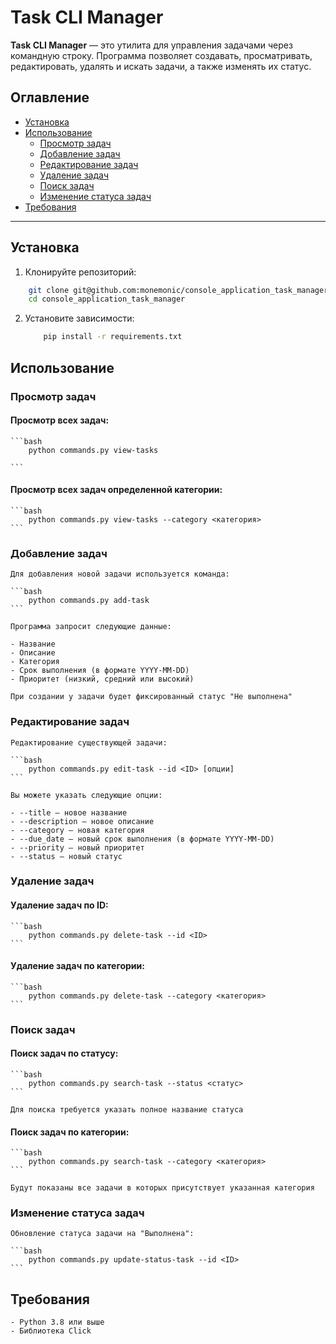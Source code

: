 # Task CLI Manager

**Task CLI Manager** — это утилита для управления задачами через командную строку. Программа позволяет создавать, просматривать, редактировать, удалять и искать задачи, а также изменять их статус.

## Оглавление

- [Установка](#установка)
- [Использование](#использование)
  - [Просмотр задач](#просмотр-задач)
  - [Добавление задач](#добавление-задач)
  - [Редактирование задач](#редактирование-задач)
  - [Удаление задач](#удаление-задач)
  - [Поиск задач](#поиск-задач)
  - [Изменение статуса задач](#изменение-статуса-задач)
- [Требования](#требования)

---

## Установка

1. Клонируйте репозиторий:

```bash
    git clone git@github.com:monemonic/console_application_task_manager.git
    cd console_application_task_manager
```

2. Установите зависимости:

    ```bash
        pip install -r requirements.txt
    ```

## Использование

### Просмотр задач
#### Просмотр всех задач:
    ```bash
        python commands.py view-tasks

    ```

#### Просмотр всех задач определенной категории:
    ```bash
        python commands.py view-tasks --category <категория>
    ```

### Добавление задач

    Для добавления новой задачи используется команда:

    ```bash
        python commands.py add-task
    ```

    Программа запросит следующие данные:

    - Название
    - Описание
    - Категория
    - Срок выполнения (в формате YYYY-MM-DD)
    - Приоритет (низкий, средний или высокий)

    При создании у задачи будет фиксированный статус "Не выполнена"

### Редактирование задач

    Редактирование существующей задачи:

    ```bash
        python commands.py edit-task --id <ID> [опции]
    ```

    Вы можете указать следующие опции:

    - --title — новое название
    - --description — новое описание
    - --category — новая категория
    - --due_date — новый срок выполнения (в формате YYYY-MM-DD)
    - --priority — новый приоритет
    - --status — новый статус

### Удаление задач

#### Удаление задач по ID:

    ```bash
        python commands.py delete-task --id <ID>
    ```

#### Удаление задач по категории:

    ```bash
        python commands.py delete-task --category <категория>
    ```

### Поиск задач

#### Поиск задач по статусу:

    ```bash
        python commands.py search-task --status <статус>
    ```

    Для поиска требуется указать полное название статуса

#### Поиск задач по категории:

    ```bash
        python commands.py search-task --category <категория>
    ```

    Будут показаны все задачи в которых присутствует указанная категория

### Изменение статуса задач

    Обновление статуса задачи на "Выполнена":

    ```bash
        python commands.py update-status-task --id <ID>
    ```

## Требования

    - Python 3.8 или выше
    - Библиотека Click
